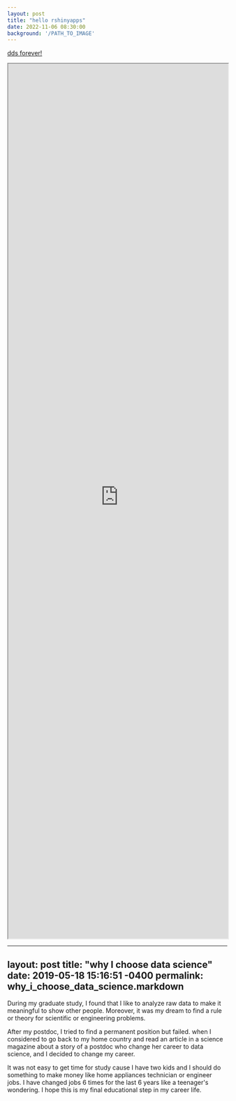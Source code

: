 ```yaml
---
layout: post
title: "hello rshinyapps"
date: 2022-11-06 08:30:00
background: '/PATH_TO_IMAGE'
---
```

<p><a href="https://6jv0lq-jason-yoon.shinyapps.io/project/"> dds forever! </a></p>

<iframe src="https://6jv0lq-jason-yoon.shinyapps.io/project/" height="2000px" width="100%"></iframe>


---
layout: post
title:      "why I choose data science"
date:       2019-05-18 15:16:51 -0400
permalink:  why_i_choose_data_science.markdown
---


During my graduate study, I found that I like to analyze raw data to make it meaningful to show other people. Moreover, it was my dream to find a rule or theory for scientific or engineering problems.

After my postdoc, I tried to find a permanent position but failed. when I considered to go back to my home country and read an article in a science magazine about a story of a postdoc who change her career to data science, and I decided to change my career.

It was not easy to get time for study cause I have two kids and I should do something to make money like home appliances technician or engineer jobs. I have changed jobs 6 times for the last 6 years like a teenager's wondering.
I hope this is my final educational step in my career life.
